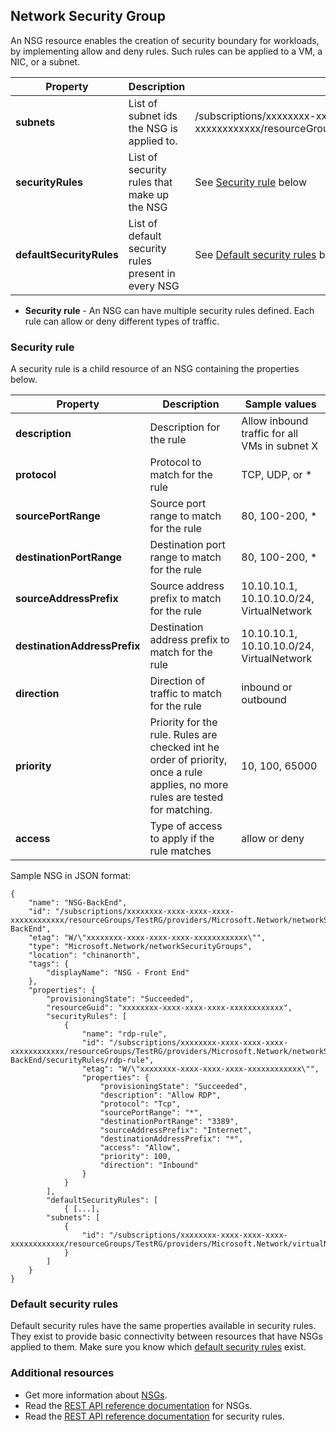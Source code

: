 ## <a name="Network-Security-Group"></a> Network Security Group
An NSG resource enables the creation of security boundary for workloads, by implementing allow and deny rules. Such rules can be applied to a VM, a NIC, or a subnet.

| Property | Description | Sample values |
| --- | --- | --- |
| **subnets** |List of subnet ids the NSG is applied to. |/subscriptions/xxxxxxxx-xxxx-xxxx-xxxx-xxxxxxxxxxxx/resourceGroups/TestRG/providers/Microsoft.Network/virtualNetworks/TestVNet/subnets/FrontEnd |
| **securityRules** |List of security rules that make up the NSG |See [Security rule](#Security-rule) below |
| **defaultSecurityRules** |List of default security rules present in every NSG |See [Default security rules](#Default-security-rules) below |

* **Security rule** - An NSG can have multiple security rules defined. Each rule can allow or deny different types of traffic.

### <a name="Security-rule"></a> Security rule
A security rule is a child resource of an NSG containing the properties below.

| Property | Description | Sample values |
| --- | --- | --- |
| **description** |Description for the rule |Allow inbound traffic for all VMs in subnet X |
| **protocol** |Protocol to match for the rule |TCP, UDP, or * |
| **sourcePortRange** |Source port range to match for the rule |80, 100-200, * |
| **destinationPortRange** |Destination port range to match for the rule |80, 100-200, * |
| **sourceAddressPrefix** |Source address prefix to match for the rule |10.10.10.1, 10.10.10.0/24, VirtualNetwork |
| **destinationAddressPrefix** |Destination address prefix to match for the rule |10.10.10.1, 10.10.10.0/24, VirtualNetwork |
| **direction** |Direction of traffic to match for the rule |inbound or outbound |
| **priority** |Priority for the rule. Rules are checked int he order of priority, once a rule applies, no more rules are tested for matching. |10, 100, 65000 |
| **access** |Type of access to apply if the rule matches |allow or deny |

Sample NSG in JSON format:

    {
        "name": "NSG-BackEnd",
        "id": "/subscriptions/xxxxxxxx-xxxx-xxxx-xxxx-xxxxxxxxxxxx/resourceGroups/TestRG/providers/Microsoft.Network/networkSecurityGroups/NSG-BackEnd",
        "etag": "W/\"xxxxxxxx-xxxx-xxxx-xxxx-xxxxxxxxxxxx\"",
        "type": "Microsoft.Network/networkSecurityGroups",
        "location": "chinanorth",
        "tags": {
            "displayName": "NSG - Front End"
        },
        "properties": {
            "provisioningState": "Succeeded",
            "resourceGuid": "xxxxxxxx-xxxx-xxxx-xxxx-xxxxxxxxxxxx",
            "securityRules": [
                {
                    "name": "rdp-rule",
                    "id": "/subscriptions/xxxxxxxx-xxxx-xxxx-xxxx-xxxxxxxxxxxx/resourceGroups/TestRG/providers/Microsoft.Network/networkSecurityGroups/NSG-BackEnd/securityRules/rdp-rule",
                    "etag": "W/\"xxxxxxxx-xxxx-xxxx-xxxx-xxxxxxxxxxxx\"",
                    "properties": {
                        "provisioningState": "Succeeded",
                        "description": "Allow RDP",
                        "protocol": "Tcp",
                        "sourcePortRange": "*",
                        "destinationPortRange": "3389",
                        "sourceAddressPrefix": "Internet",
                        "destinationAddressPrefix": "*",
                        "access": "Allow",
                        "priority": 100,
                        "direction": "Inbound"
                    }
                }
            ],
            "defaultSecurityRules": [
                { [...],
            "subnets": [
                {
                    "id": "/subscriptions/xxxxxxxx-xxxx-xxxx-xxxx-xxxxxxxxxxxx/resourceGroups/TestRG/providers/Microsoft.Network/virtualNetworks/TestVNet/subnets/FrontEnd"
                }
            ]
        }
    }

### <a name="Default-security-rules"></a> Default security rules

Default security rules have the same properties available in security rules. They exist to provide basic connectivity between resources that have NSGs applied to them. Make sure you know which [default security rules](/documentation/articles/virtual-networks-nsg/#default-rules) exist.

### Additional resources
* Get more information about [NSGs](/documentation/articles/virtual-networks-nsg/).
* Read the [REST API reference documentation](https://msdn.microsoft.com/zh-cn/library/azure/mt163615.aspx) for NSGs.
* Read the [REST API reference documentation](https://msdn.microsoft.com/zh-cn/library/azure/mt163580.aspx) for security rules.
